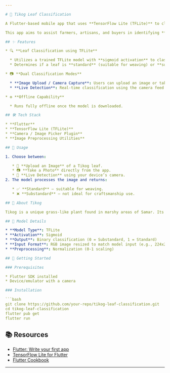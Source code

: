 ```yaml
---

# 🌿 Tikog Leaf Classification

A Flutter-based mobile app that uses **TensorFlow Lite (TFLite)** to classify Tikog leaves—an essential raw material used in traditional mat weaving in **Samar, Philippines**.

This app aims to assist farmers, artisans, and buyers in identifying **standard** and **substandard** Tikog leaves using image processing and machine learning.

## ✨ Features

* 🔍 **Leaf Classification using TFLite**

  * Utilizes a trained TFLite model with **sigmoid activation** to classify Tikog leaves.
  * Determines if a leaf is **standard** (suitable for weaving) or **substandard** (unsuitable).

* 📷 **Dual Classification Modes**

  * **Image Upload / Camera Capture**: Users can upload an image or take a photo of a Tikog leaf for classification.
  * **Live Detection**: Real-time classification using the camera feed.

* ⚙️ **Offline Capability**

  * Runs fully offline once the model is downloaded.

## 🛠 Tech Stack

* **Flutter**
* **TensorFlow Lite (TFLite)**
* **Camera / Image Picker Plugin**
* **Image Preprocessing Utilities**

## 📸 Usage

1. Choose between:

   * 📁 **Upload an Image** of a Tikog leaf.
   * 📷 **Take a Photo** directly from the app.
   * 🎥 **Live Detection** using your device’s camera.
2. The model processes the image and returns:

   * ✅ **Standard** — suitable for weaving.
   * ❌ **Substandard** — not ideal for craftsmanship use.

## 🌾 About Tikog

Tikog is a unique grass-like plant found in marshy areas of Samar. Its leaves are dried, dyed, and handwoven by local artisans into beautiful handicrafts such as mats (**banig**), bags, and wallets. Ensuring the quality of Tikog leaves helps preserve the cultural heritage and improves product quality.

## 🧠 Model Details

* **Model Type**: TFLite
* **Activation**: Sigmoid
* **Output**: Binary classification (0 = Substandard, 1 = Standard)
* **Input Format**: RGB image resized to match model input (e.g., 224x224)
* **Preprocessing**: Normalization (0-1 scaling)

## 🧪 Getting Started

### Prerequisites

* Flutter SDK installed
* Device/emulator with a camera

### Installation

```bash
git clone https://github.com/your-repo/tikog-leaf-classification.git
cd tikog-leaf-classification
flutter pub get
flutter run
```

## 📚 Resources

* [Flutter: Write your first app](https://docs.flutter.dev/get-started/codelab)
* [TensorFlow Lite for Flutter](https://www.tensorflow.org/lite/flutter)
* [Flutter Cookbook](https://docs.flutter.dev/cookbook)

---
```

